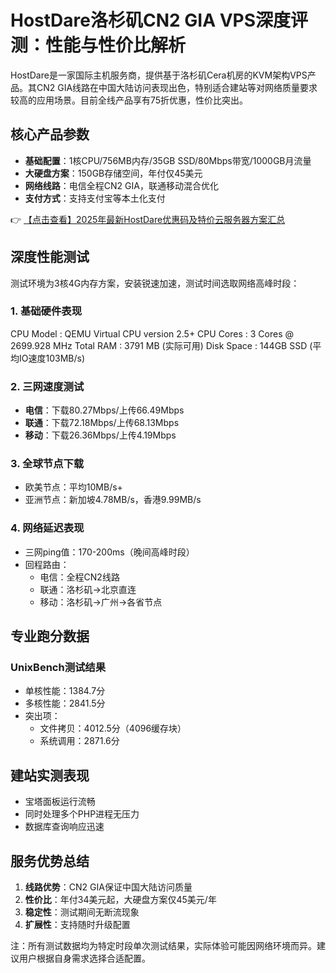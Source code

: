 # HostDare洛杉矶CN2 GIA VPS深度评测：性能与性价比解析

HostDare是一家国际主机服务商，提供基于洛杉矶Cera机房的KVM架构VPS产品。其CN2 GIA线路在中国大陆访问表现出色，特别适合建站等对网络质量要求较高的应用场景。目前全线产品享有75折优惠，性价比突出。

## 核心产品参数
- **基础配置**：1核CPU/756MB内存/35GB SSD/80Mbps带宽/1000GB月流量
- **大硬盘方案**：150GB存储空间，年付仅45美元
- **网络线路**：电信全程CN2 GIA，联通移动混合优化
- **支付方式**：支持支付宝等本土化支付

👉 [【点击查看】2025年最新HostDare优惠码及特价云服务器方案汇总](https://bit.ly/hostdare)

## 深度性能测试
测试环境为3核4G内存方案，安装锐速加速，测试时间选取网络高峰时段：

### 1. 基础硬件表现

CPU Model    : QEMU Virtual CPU version 2.5+
CPU Cores    : 3 Cores @ 2699.928 MHz
Total RAM    : 3791 MB (实际可用)
Disk Space   : 144GB SSD (平均IO速度103MB/s)

### 2. 三网速度测试
- **电信**：下载80.27Mbps/上传66.49Mbps
- **联通**：下载72.18Mbps/上传68.13Mbps 
- **移动**：下载26.36Mbps/上传4.19Mbps

### 3. 全球节点下载
- 欧美节点：平均10MB/s+
- 亚洲节点：新加坡4.78MB/s，香港9.99MB/s

### 4. 网络延迟表现
- 三网ping值：170-200ms（晚间高峰时段）
- 回程路由：
  - 电信：全程CN2线路
  - 联通：洛杉矶→北京直连
  - 移动：洛杉矶→广州→各省节点

## 专业跑分数据
### UnixBench测试结果
- 单核性能：1384.7分
- 多核性能：2841.5分
- 突出项：
  - 文件拷贝：4012.5分（4096缓存块）
  - 系统调用：2871.6分

## 建站实测表现
- 宝塔面板运行流畅
- 同时处理多个PHP进程无压力
- 数据库查询响应迅速

## 服务优势总结
1. **线路优势**：CN2 GIA保证中国大陆访问质量
2. **性价比**：年付34美元起，大硬盘方案仅45美元/年
3. **稳定性**：测试期间无断流现象
4. **扩展性**：支持随时升级配置

注：所有测试数据均为特定时段单次测试结果，实际体验可能因网络环境而异。建议用户根据自身需求选择合适配置。